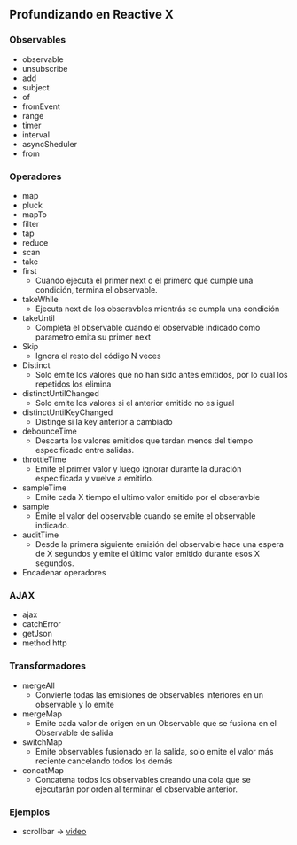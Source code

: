 ## Profundizando en Reactive X

### Observables
* observable
* unsubscribe
* add
* subject
* of
* fromEvent
* range
* timer
* interval
* asyncSheduler
* from

### Operadores
* map
* pluck
* mapTo
* filter
* tap
* reduce
* scan
* take
* first
    - Cuando ejecuta el primer next o el primero que cumple una condición, termina el observable.
* takeWhile
    - Ejecuta next de los obseravbles mientrás se cumpla una condición
* takeUntil
    - Completa el observable cuando el observable indicado como parametro emita su primer next
* Skip
    - Ignora el resto del código N veces
* Distinct
    - Solo emite los valores que no han sido antes emitidos, por lo cual los repetidos los elimina
* distinctUntilChanged
    - Solo emite los valores si el anterior emitido no es igual
* distinctUntilKeyChanged
    - Distinge si la key anterior a cambiado
* debounceTime
    - Descarta los valores emitidos que tardan menos del tiempo especificado entre salidas.
* throttleTime
    - Emite el primer valor y luego ignorar durante la duración especificada y vuelve a emitirlo.
* sampleTime
    - Emite cada X tiempo el ultimo valor emitido por el obseravble
* sample
    - Emite el valor del observable cuando se emite el observable indicado.
* auditTime
    - Desde la primera siguiente emisión del observable hace una espera de X segundos y emite el último valor emitido durante esos X segundos.
* Encadenar operadores

### AJAX
* ajax
* catchError
* getJson
* method http

### Transformadores
* mergeAll
    - Convierte todas las emisiones de observables interiores en un observable y lo emite
* mergeMap
    - Emite cada valor de origen en un Observable que se fusiona en el Observable de salida
* switchMap
    - Emite observables fusionado en la salida, solo emite el valor más reciente cancelando todos los demás
* concatMap
    - Concatena todos los observables creando una cola que se ejecutarán por orden al terminar el observable anterior.
### Ejemplos
* scrollbar -> [video](https://twitter.com/davililloperez/status/1206260294647001088)

